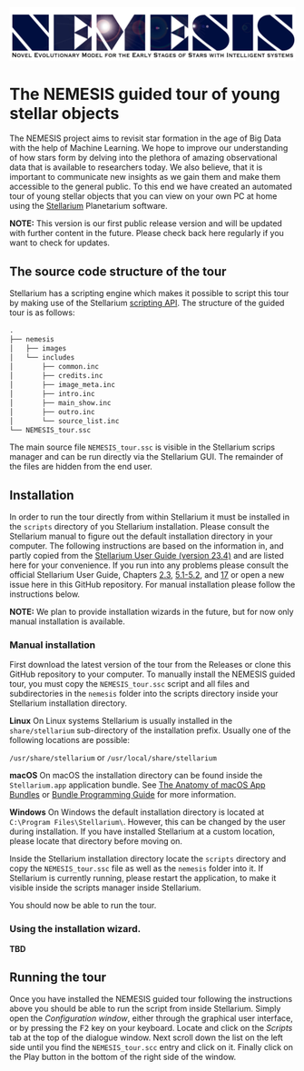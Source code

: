 ![NEMESIS Banner](https://github.com/Starvexx/NEMESIS_Stellarium_tour/blob/main/nemesis/images/Nemesis_logo.jpeg)

# The NEMESIS guided tour of young stellar objects

The NEMESIS project aims to revisit star formation in the age of Big Data with the help of Machine Learning. We hope to improve our understanding of how stars form by delving into the plethora of amazing observational data that is available to researchers today. We also believe, that it is important to communicate new insights as we gain them and make them accessible to the general public. To this end we have created an automated tour of young stellar objects that you can view on your own PC at home using the [Stellarium](https://stellarium.org/) Planetarium software.

**NOTE:** This version is our first public release version and will be updated with further content in the future. Please check back here regularly if you want to check for updates.

## The source code structure of the tour

Stellarium has a scripting engine which makes it possible to script this tour by making use of the Stellarium [scripting API](https://stellarium.org/doc/0.20/scripting.html). The structure of the guided tour is as follows:

```
.
├── nemesis
│   ├── images
│   └── includes
│       ├── common.inc
│       ├── credits.inc
│       ├── image_meta.inc
│       ├── intro.inc
│       ├── main_show.inc
│       ├── outro.inc
│       └── source_list.inc
└── NEMESIS_tour.ssc
```

The main source file `NEMESIS_tour.ssc` is visible in the Stellarium scrips manager and can be run directly via the Stellarium GUI. The remainder of the files are hidden from the end user.

## Installation

In order to run the tour directly from within Stellarium it must be installed in the `scripts` directory of you Stellarium installation. Please consult the Stellarium manual to figure out the default installation directory in your computer. The following instructions are based on the information in, and partly copied from the [Stellarium User Guide (version 23.4)](http://stellarium.org/files/guide.pdf) and are listed here for your convenience. If you run into any problems please consult the official Stellarium User Guide, Chapters [2.3](http://stellarium.org/files/guide.pdf#section.2.3), [5.1-5.2](http://stellarium.org/files/guide.pdf#chapter.5.1), and [17](http://stellarium.org/files/guide.pdf#chapter.17) or open a new issue here in this GitHub repository. For manual installation please follow the instructions below.

**NOTE:** We plan to provide installation wizards in the future, but for now only manual installation is available.

### Manual installation
First download the latest version of the tour from the Releases or clone this GitHub repository to your computer.
To manually install the NEMESIS guided tour, you must copy the `NEMESIS_tour.ssc` script and all files and subdirectories in the `nemesis` folder into the scripts directory inside your Stellarium installation directory.

**Linux**
On Linux systems Stellarium is usually installed in the `share/stellarium` sub-directory of the installation prefix. Usually one of the following locations are possible:

`/usr/share/stellarium` or `/usr/local/share/stellarium`

**macOS**
On macOS the installation directory can be found inside the `Stellarium.app` application bundle. See [The
Anatomy of macOS App Bundles](https://www.maketecheasier.com/anatomy-macos-app-bundles/) or [Bundle Programming Guide](https://developer.apple.com/library/archive/documentation/CoreFoundation/Conceptual/CFBundles/Introduction/Introduction.html) for more information.

**Windows**
On Windows the default installation directory is located at `C:\Program Files\Stellarium\`. However, this can be changed by the user during installation. If you have installed Stellarium at a custom location, please locate that directory before moving on.

Inside the Stellarium installation directory locate the `scripts` directory and copy the `NEMESIS_tour.ssc` file as well as the `nemesis` folder into it. If Stellarium is currently running, please restart the application, to make it visible inside the scripts manager inside Stellarium.

You should now be able to run the tour.

### Using the installation wizard.

**TBD**

## Running the tour

Once you have installed the NEMESIS guided tour following the instructions above you should be able to run the script from inside Stellarium. Simply open the *Configuration window*, either through the graphical user interface, or by pressing the <kbd>F2</kbd> key on your keyboard. Locate and click on the *Scripts* tab at the top of the dialogue window. Next scroll down the list on the left side until you find the `NEMESIS_tour.scc` entry and click on it. Finally click on the Play button in the bottom of the right side of the window.